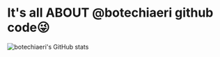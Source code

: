 # It's all ABOUT @botechiaeri github code😜


![botechiaeri's GitHub stats](https://github-readme-stats.vercel.app/api?username=botechiaeri&theme=radical&show_icons=true&count_private=true)

